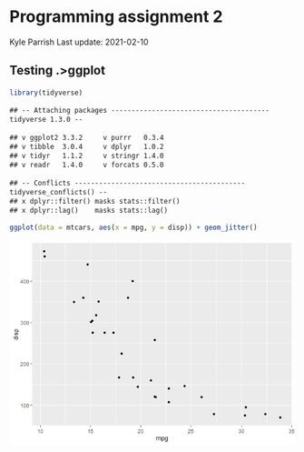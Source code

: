 Programming assignment 2
================
Kyle Parrish
Last update: 2021-02-10

## Testing .\>ggplot

``` r
library(tidyverse)
```

    ## -- Attaching packages --------------------------------------- tidyverse 1.3.0 --

    ## v ggplot2 3.3.2     v purrr   0.3.4
    ## v tibble  3.0.4     v dplyr   1.0.2
    ## v tidyr   1.1.2     v stringr 1.4.0
    ## v readr   1.4.0     v forcats 0.5.0

    ## -- Conflicts ------------------------------------------ tidyverse_conflicts() --
    ## x dplyr::filter() masks stats::filter()
    ## x dplyr::lag()    masks stats::lag()

``` r
ggplot(data = mtcars, aes(x = mpg, y = disp)) + geom_jitter()
```

![](plotfixtest_files/figure-gfm/unnamed-chunk-1-1.png)<!-- -->

